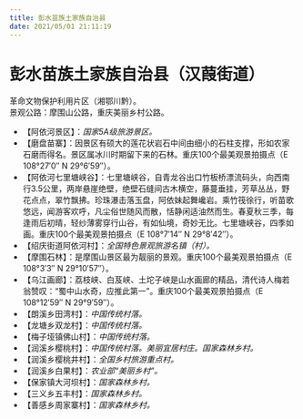```yaml
---
title: 彭水苗族土家族自治县
date: 2021/05/01 21:11:19
---
```


# 彭水苗族土家族自治县（汉葭街道）
革命文物保护利用片区（湘鄂川黔）。  
景观公路：摩围山公路，重庆美丽乡村公路。  
* 【阿依河景区】：*国家5A级旅游景区。*
* 【磨盘苗寨】：因景区有硕大的莲花状岩石中间由细小的石柱支撑，形如农家石磨而得名。景区属冰川时期留下来的石林。重庆100个最美观景拍摄点（E 108°27′0″ N 29°6′59″）。
* 【阿依河七里塘峡谷】：七里塘峡谷，自青龙谷出口竹板桥漂流码头，向西南行3.5公里，两岸悬崖绝壁，绝壁石缝间古木横空，藤蔓垂挂，芳草丛丛，野花点点，翠竹飘拂。珍珠瀑击落玉盘，阿依妹起舞巉岩。乘竹筏徐行，听苗歌悠远，闻游客欢呼，凡尘俗世随风而散，恬静闲适油然而生。春夏秋三季，每逢雨后初晴，轻纱薄雾穿行山谷，有如仙境，奇妙无比。七里塘峡谷，四季如画。重庆100个最美观景拍摄点（E 108°7′14″ N 29°8′42″）。
* 【绍庆街道阿依河村】：*全国特色景观旅游名镇（村）。*
* 【摩围石林】：是摩围山景区最为靓丽的景观。重庆100个最美观景拍摄点（E 108°3′3″ N 29°10′57″）。
* 【乌江画廊】：荔枝峡、白芨峡、土坨子峡是山水画廊的精品，清代诗人梅若翁赞叹：“蜀中山水奇，应推此第一”。重庆100个最美观景拍摄点（E 108°12′59″ N 29°9′59″）。
* 【朗溪乡田湾村】：*中国传统村落。*
* 【龙塘乡双龙村】：*中国传统村落。*
* 【梅子垭镇佛山村】：*中国传统村落。*
* 【润溪乡樱桃村】：*中国传统村落。美丽宜居村庄。国家森林乡村。*
* 【润溪乡樱桃井村】：*全国乡村旅游重点村。*
* 【润溪乡白果村】：*农业部“美丽乡村”。*
* 【保家镇大河坝村】：*国家森林乡村。*
* 【三义乡五丰村】：*国家森林乡村。*
* 【善感乡周家寨村】：*国家森林乡村。*

